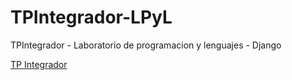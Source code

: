 # TPIntegrador-LPyL
TPIntegrador - Laboratorio de programacion y lenguajes - Django

[TP Integrador](https://drive.google.com/file/d/1eXBZZ41JIiL-gUVRf--erSS3gvnHImvj/view?usp=sharing)
